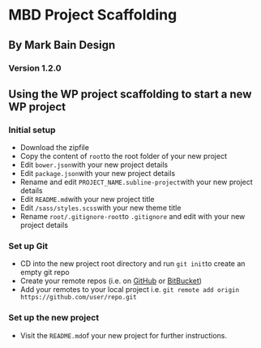 # MBD Project Scaffolding

## By Mark Bain Design

### Version 1.2.0

## Using the WP project scaffolding to start a new WP project ##

### Initial setup

- Download the zipfile
- Copy the content of `root`to the root folder of your new project
- Edit `bower.json`with your new project details
- Edit `package.json`with your new project details
- Rename and edit `PROJECT_NAME.subline-project`with your new project details
- Edit `README.md`with your new project title
- Edit `/sass/styles.scss`with your new theme title
- Rename `root/.gitignore-root`to `.gitignore` and edit with your new project details

### Set up Git

- CD into the new project root directory and run `git init`to create an empty git repo
- Create your remote repos (i.e. on [GitHub] or [BitBucket])
- Add your remotes to your local project i.e. `git remote add origin https://github.com/user/repo.git` 

### Set up the new project

- Visit the `README.md`of your new project for further instructions.

[GitHub]: https://github.com/
[BitBucket]: https://bitbucket.org/
